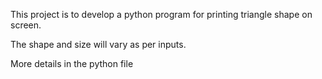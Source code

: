 This project is to develop a python program for printing triangle shape on screen. 

The shape and size will vary as per inputs. 

More details in the python file
